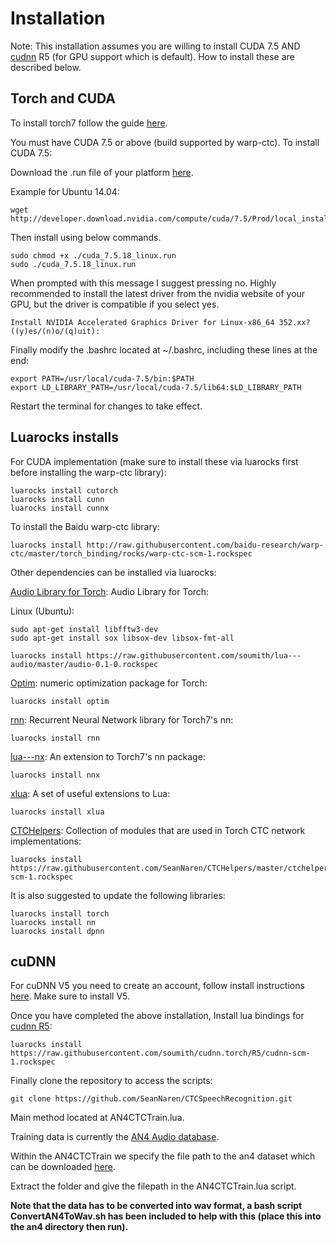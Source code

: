 # Installation

Note: This installation assumes you are willing to install CUDA 7.5 AND [cudnn](https://developer.nvidia.com/cudnn) R5 (for GPU support which is default). How to install these are
described below.

## Torch and CUDA

To install torch7 follow the guide [here](http://torch.ch/docs/getting-started.html).

You must have CUDA 7.5 or above (build supported by warp-ctc). To install CUDA 7.5:

Download the .run file of your platform [here](https://developer.nvidia.com/cuda-downloads).

Example for Ubuntu 14.04:
```
wget http://developer.download.nvidia.com/compute/cuda/7.5/Prod/local_installers/cuda_7.5.18_linux.run
```
Then install using below commands.
```
sudo chmod +x ./cuda_7.5.18_linux.run
sudo ./cuda_7.5.18_linux.run
```
When prompted with this message I suggest pressing no. Highly recommended to install the latest driver from the nvidia website of your GPU,
but the driver is compatible if you select yes.
```
Install NVIDIA Accelerated Graphics Driver for Linux-x86_64 352.xx? ((y)es/(n)o/(q)uit):
```
Finally modify the .bashrc located at ~/.bashrc, including these lines at the end:
```
export PATH=/usr/local/cuda-7.5/bin:$PATH
export LD_LIBRARY_PATH=/usr/local/cuda-7.5/lib64:$LD_LIBRARY_PATH
```
Restart the terminal for changes to take effect.

## Luarocks installs

For CUDA implementation (make sure to install these via luarocks first before installing the warp-ctc library):
```
luarocks install cutorch
luarocks install cunn
luarocks install cunnx
```

To install the Baidu warp-ctc library:
```
luarocks install http://raw.githubusercontent.com/baidu-research/warp-ctc/master/torch_binding/rocks/warp-ctc-scm-1.rockspec
```
Other dependencies can be installed via luarocks:

[Audio Library for Torch](https://github.com/soumith/lua---audio): Audio Library for Torch</a>:

Linux (Ubuntu):
```
sudo apt-get install libfftw3-dev
sudo apt-get install sox libsox-dev libsox-fmt-all
```

```
luarocks install https://raw.githubusercontent.com/soumith/lua---audio/master/audio-0.1-0.rockspec
```

[Optim](https://github.com/torch/optim): numeric optimization package for Torch</a>:
```
luarocks install optim
```

[rnn](https://github.com/Element-Research/rnn): Recurrent Neural Network library for Torch7's nn</a>:
```
luarocks install rnn
```

[lua---nx](https://github.com/clementfarabet/lua---nnx): An extension to Torch7's nn package</a>:
```
luarocks install nnx
```

[xlua](https://github.com/torch/xlua): A set of useful extensions to Lua</a>:
```
luarocks install xlua
```

[CTCHelpers](https://github.com/SeanNaren/CTCHelpers): Collection of modules that are used in Torch CTC network implementations</a>:
```
luarocks install https://raw.githubusercontent.com/SeanNaren/CTCHelpers/master/ctchelpers-scm-1.rockspec
```

It is also suggested to update the following libraries:
```
luarocks install torch
luarocks install nn
luarocks install dpnn
```

## cuDNN

For cuDNN V5 you need to create an account, follow install instructions [here](https://developer.nvidia.com/cudnn). Make sure to install V5.

Once you have completed the above installation, Install lua bindings for [cudnn R5](https://github.com/soumith/cudnn.torch/tree/R5):
```
luarocks install https://raw.githubusercontent.com/soumith/cudnn.torch/R5/cudnn-scm-1.rockspec
```

Finally clone the repository to access the scripts:

```
git clone https://github.com/SeanNaren/CTCSpeechRecognition.git
```

Main method located at AN4CTCTrain.lua.

Training data is currently the [AN4 Audio database](http://www.speech.cs.cmu.edu/databases/an4/).

Within the AN4CTCTrain we specify the file path to the an4 dataset which can be downloaded [here](http://www.speech.cs.cmu.edu/databases/an4/an4_raw.bigendian.tar.gz).

Extract the folder and give the filepath in the AN4CTCTrain.lua script.

**Note that the data has to be converted into wav format, a bash script ConvertAN4ToWav.sh has been included to help with this (place this into the an4 directory then run).**
